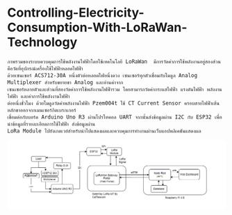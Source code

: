 # Controlling-Electricity-Consumption-With-LoRaWan-Technology

    ภาพรวมของระบบควบคุมการใช้พลังงานไฟฟ้าโดยใช้เทคโนโลยี LoRaWan  มีการวัดค่าการใช้พลังงานอยู่สองส่วนคือวัดที่อุปกรณ์เครื่องใช้ไฟฟ้าหลอดไฟฟ้า 
    ด้วยเซนเซอร์ ACS712-30A หนึ่งตัวต่อหลอดไฟหนึ่งดวง เซนเซอร์ทุกตัวเชื่อมกับโมดูล Analog Multiplexer สำหรับขยายขา Analog และอ่านค่าจาก
    เซนเซอร์หลายตัวและส่วนที่สองวัดค่าการใช้พลังงานไฟฟ้ารวม โดยสามารถวัดค่ากระแสไฟฟ้า แรงดันไฟฟ้า พลังงานไฟฟ้า และค่าการใช้พลังงานไฟฟ้า
    ต่อหนึ่งชั่วโมง ด้วยโมดูลวัดค่าพลังงานไฟฟ้า Pzem004t ใช้ CT Current Sensor ครอบสายไฟฟ้าเส้นหลักขาออกจากเมนเซอร์กิตเบรกเกอร์
    เชื่อมต่อกับบอร์ด Arduino Uno R3 ผ่านโปรโทคอล UART จากนั้นส่งข้อมูลผ่าน I2C กับ ESP32 เพื่อนำข้อมูลที่รายละเอียดการใช้ไฟฟ้า ส่งข้อมูลผ่าน 
    LoRa Module ไปยังเกตเวย์สำหรับนำไปแสดงผลและควบคุมการทำงานผ่านเว็บแอปพลิเคชันแสดงผล
             
![system](images/system.png)
